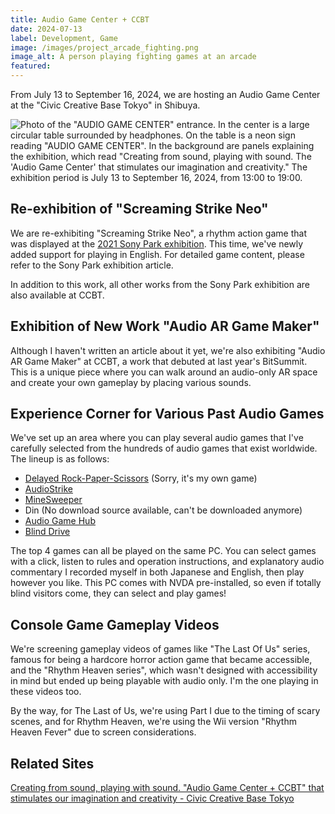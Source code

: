 ```yaml
---
title: Audio Game Center + CCBT
date: 2024-07-13
label: Development, Game
image: /images/project_arcade_fighting.png
image_alt: A person playing fighting games at an arcade
featured:
---
```


From July 13 to September 16, 2024, we are hosting an Audio Game Center at the "Civic Creative Base Tokyo" in Shibuya.

![Photo of the "AUDIO GAME CENTER" entrance. In the center is a large circular table surrounded by headphones. On the table is a neon sign reading "AUDIO GAME CENTER". In the background are panels explaining the exhibition, which read "Creating from sound, playing with sound. The 'Audio Game Center' that stimulates our imagination and creativity." The exhibition period is July 13 to September 16, 2024, from 13:00 to 19:00.]({{site.baseurl}}/images/agc-ccbt.jpg#wide)

## Re-exhibition of "Screaming Strike Neo"

We are re-exhibiting "Screaming Strike Neo", a rhythm action game that was displayed at the [2021 Sony Park exhibition](https://yncat.net/project/sonypark). This time, we've newly added support for playing in English. For detailed game content, please refer to the Sony Park exhibition article.

In addition to this work, all other works from the Sony Park exhibition are also available at CCBT.

## Exhibition of New Work "Audio AR Game Maker"

Although I haven't written an article about it yet, we're also exhibiting "Audio AR Game Maker" at CCBT, a work that debuted at last year's BitSummit. This is a unique piece where you can walk around an audio-only AR space and create your own gameplay by placing various sounds.

## Experience Corner for Various Past Audio Games

We've set up an area where you can play several audio games that I've carefully selected from the hundreds of audio games that exist worldwide. The lineup is as follows:

- [Delayed Rock-Paper-Scissors](https://nyanchangames.com/softs/atodasi_janken.exe) (Sorry, it's my own game)
- [AudioStrike](https://hirotaka2014.sakura.ne.jp/mh0406/game/as.htm)
- [MineSweeper](https://hirotaka2014.sakura.ne.jp/mh0406/game/mine-hsp.zip)
- Din (No download source available, can't be downloaded anymore)
- [Audio Game Hub](https://audiogamehub.com/)
- [Blind Drive](https://store.steampowered.com/app/1300600/Blind_Drive/?l=japanese)

The top 4 games can all be played on the same PC. You can select games with a click, listen to rules and operation instructions, and explanatory audio commentary I recorded myself in both Japanese and English, then play however you like. This PC comes with NVDA pre-installed, so even if totally blind visitors come, they can select and play games!

## Console Game Gameplay Videos

We're screening gameplay videos of games like "The Last Of Us" series, famous for being a hardcore horror action game that became accessible, and the "Rhythm Heaven series", which wasn't designed with accessibility in mind but ended up being playable with audio only. I'm the one playing in these videos too.

By the way, for The Last of Us, we're using Part I due to the timing of scary scenes, and for Rhythm Heaven, we're using the Wii version "Rhythm Heaven Fever" due to screen considerations.

## Related Sites

[Creating from sound, playing with sound. "Audio Game Center + CCBT" that stimulates our imagination and creativity - Civic Creative Base Tokyo](https://ccbt.rekibun.or.jp/events/audiogamecenter_ccbt)